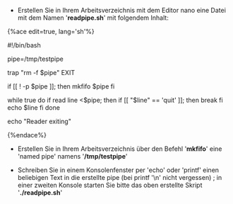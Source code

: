 * Erstellen Sie in Ihrem Arbeitsverzeichnis mit dem Editor nano eine Datei mit dem Namen '**readpipe.sh**' mit folgendem Inhalt:

{%ace edit=true, lang='sh'%}

#!/bin/bash

pipe=/tmp/testpipe

trap "rm -f $pipe" EXIT

if [[ ! -p $pipe ]]; then
    mkfifo $pipe
fi

while true
do
    if read line <$pipe; then
        if [[ "$line" == 'quit' ]]; then
            break
        fi
        echo $line
    fi
done

echo "Reader exiting"

{%endace%}


* Erstellen Sie in Ihrem Arbeitsverzeichnis über den Befehl '**mkfifo**' eine 'named pipe' namens '**/tmp/testpipe**'

* Schreiben Sie in einem Konsolenfenster per 'echo' oder 'printf' einen beliebigen Text in die erstellte pipe (bei printf '\n' nicht vergessen) ; in einer zweiten Konsole starten Sie bitte das oben erstellte Skript '**./readpipe.sh**' 